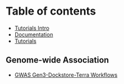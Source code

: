 # Table of contents

* [Tutorials Intro](README.md)
* [Documentation](https://bdcatalyst.gitbook.io/biodata-catalyst-documentation/)
* [Tutorials](README.md)

## Genome-wide Association

* [GWAS Gen3-Dockstore-Terra Workflows](https://github.com/nhlbidatastage/documentation/blob/master/GWAS-Terra-Tutorial/BDCatalyst-GWAS-Gen3-Dockstore-Terra_template.md)

